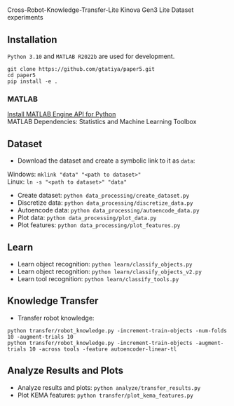 # 
Cross-Robot-Knowledge-Transfer-Lite
Kinova Gen3 Lite Dataset experiments

## Installation

`Python 3.10` and `MATLAB R2022b` are used for development.

```
git clone https://github.com/gtatiya/paper5.git
cd paper5
pip install -e .
```

### MATLAB

[Install MATLAB Engine API for Python](https://www.mathworks.com/help/matlab/matlab_external/install-the-matlab-engine-for-python.html) <br>
MATLAB Dependencies: Statistics and Machine Learning Toolbox

## Dataset

- Download the dataset and create a symbolic link to it as `data`: <br>

Windows: `mklink "data" "<path to dataset>"` <br>
Linux: `ln -s "<path to dataset>" "data"`

- Create dataset: `python data_processing/create_dataset.py`
- Discretize data: `python data_processing/discretize_data.py`
- Autoencode data: `python data_processing/autoencode_data.py`
- Plot data: `python data_processing/plot_data.py`
- Plot features: `python data_processing/plot_features.py`

## Learn

- Learn object recognition: `python learn/classify_objects.py`
- Learn object recognition: `python learn/classify_objects_v2.py`
- Learn tool recognition: `python learn/classify_tools.py`

## Knowledge Transfer

- Transfer robot knowledge:
```
python transfer/robot_knowledge.py -increment-train-objects -num-folds 10 -augment-trials 10
python transfer/robot_knowledge.py -increment-train-objects -augment-trials 10 -across tools -feature autoencoder-linear-tl
```

## Analyze Results and Plots

- Analyze results and plots: `python analyze/transfer_results.py`
- Plot KEMA features: `python transfer/plot_kema_features.py`
